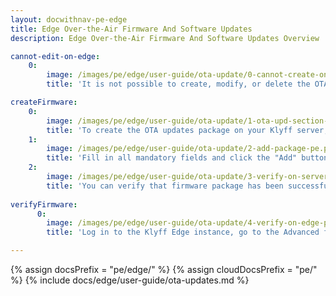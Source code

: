 ```yaml
---
layout: docwithnav-pe-edge
title: Edge Over-the-Air Firmware And Software Updates
description: Edge Over-the-Air Firmware And Software Updates Overview

cannot-edit-on-edge:
    0:
        image: /images/pe/edge/user-guide/ota-update/0-cannot-create-on-edge-pe.png
        title: 'It is not possible to create, modify, or delete the OTA Update packages on the Edge instance.'

createFirmware:
    0:
        image: /images/pe/edge/user-guide/ota-update/1-ota-upd-section-pe.png
        title: 'To create the OTA updates package on your Klyff server, navigate to the Advanced features > OTA updates section and click the "+" icon.'
    1:
        image: /images/pe/edge/user-guide/ota-update/2-add-package-pe.png
        title: 'Fill in all mandatory fields and click the "Add" button to proceed. Please note that once the package is uploaded, the title, version, device profile, and package type cannot be modified.'
    2:
        image: /images/pe/edge/user-guide/ota-update/3-verify-on-server-pe.png
        title: 'You can verify that firmware package has been successfully uploaded'
        
verifyFirmware:
      0:
        image: /images/pe/edge/user-guide/ota-update/4-verify-on-edge-pe.png
        title: 'Log in to the Klyff Edge instance, go to the Advanced features > OTA updates section and confirm that the firmware package has been successfully provisioned on the Edge instance.'

---
```


{% assign docsPrefix = "pe/edge/" %}
{% assign cloudDocsPrefix = "pe/" %}
{% include docs/edge/user-guide/ota-updates.md %}
